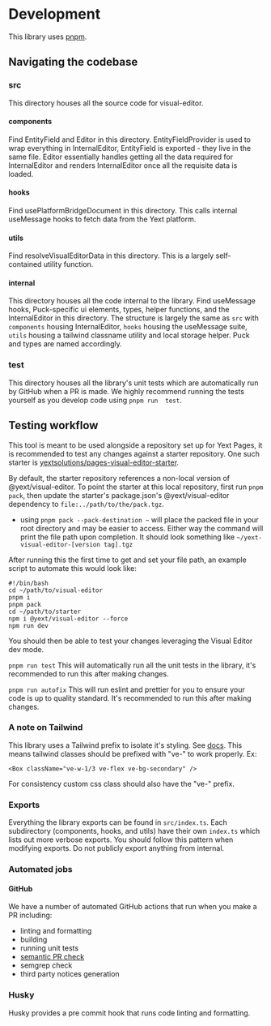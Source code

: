 # Development

This library uses [pnpm](https://pnpm.io/).

## Navigating the codebase

### src

This directory houses all the source code for visual-editor.

#### components

Find EntityField and Editor in this directory.
EntityFieldProvider is used to wrap everything in InternalEditor, EntityField is exported - they live in the same file.
Editor essentially handles getting all the data required for InternalEditor and renders
InternalEditor once all the requisite data is loaded.

#### hooks

Find usePlatformBridgeDocument in this directory. This calls internal useMessage hooks to fetch data
from the Yext platform.

#### utils

Find resolveVisualEditorData in this directory. This is a largely self-contained utility function.

#### internal

This directory houses all the code internal to the library. Find useMessage hooks, Puck-specific
ui elements, types, helper functions, and the InternalEditor in this directory. The structure is
largely the same as `src` with `components` housing InternalEditor, `hooks` housing the useMessage
suite, `utils` housing a tailwind classname utility and local storage helper. Puck and types are
named accordingly.

### test

This directory houses all the library's unit tests which are automatically run by GitHub when
a PR is made. We highly recommend running the tests yourself as you develop code using `pnpm run 
test`.

## Testing workflow

This tool is meant to be used alongside a repository set up for Yext Pages, it is recommended to
test any changes against a starter repository. One such starter is
[yextsolutions/pages-visual-editor-starter](https://github.com/yextsolutions/pages-visual-editor-starter).

By default, the starter repository references a non-local version of @yext/visual-editor.
To point the starter at this local repository, first run `pnpm pack`, then update the starter's
package.json's @yext/visual-editor dependency to `file:../path/to/the/pack.tgz`.

- using `pnpm pack --pack-destination ~` will place the packed file in your root directory and
  may be easier to access. Either way the command will print the file path upon completion. It
  should look something like `~/yext-visual-editor-[version tag].tgz`

After running this the first time to get and set your file path, an example script to automate this
would look like:

```shell
#!/bin/bash
cd ~/path/to/visual-editor
pnpm i
pnpm pack
cd ~/path/to/starter
npm i @yext/visual-editor --force
npm run dev
```

You should then be able to test your changes leveraging the Visual Editor dev mode.

`pnpm run test`
This will automatically run all the unit tests in the library, it's recommended to run this
after making changes.

`pnpm run autofix`
This will run eslint and prettier for you to ensure your code is up to quality standard. It's
recommended to run this after making changes.

### A note on Tailwind

This library uses a Tailwind prefix to isolate it's styling. See [docs](https://tailwindcss.com/docs/configuration#prefix).
This means tailwind classes should be prefixed with "ve-" to work properly. Ex:

```tsx
<Box className="ve-w-1/3 ve-flex ve-bg-secondary" />
```

For consistency custom css class should also have the "ve-" prefix.

### Exports

Everything the library exports can be found in `src/index.ts`. Each subdirectory (components,
hooks, and utils) have their own `index.ts` which lists out more verbose exports. You should
follow this pattern when modifying exports. Do not publicly export anything from internal.

### Automated jobs

#### GitHub

We have a number of automated GitHub actions that run when you make a PR including:

- linting and formatting
- building
- running unit tests
- [semantic PR check](https://github.com/marketplace/actions/semantic-pull-request)
- semgrep check
- third party notices generation

### Husky

Husky provides a pre commit hook that runs code linting and formatting.
